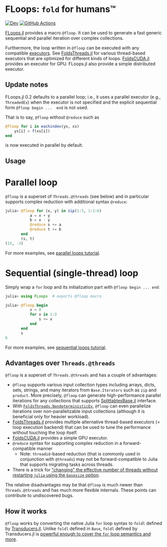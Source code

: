 # FLoops: `fold` for humans™

[![Dev](https://img.shields.io/badge/docs-dev-blue.svg)](https://juliafolds.github.io/FLoops.jl/dev)
[![GitHub Actions](https://github.com/JuliaFolds/FLoops.jl/workflows/Run%20tests/badge.svg)](https://github.com/JuliaFolds/FLoops.jl/actions?query=workflow%3A%22Run+tests%22)

[FLoops.jl](https://github.com/JuliaFolds/FLoops.jl) provides a macro
`@floop`. It can be used to generate a fast generic sequential and parallel
iteration over complex collections.

Furthermore, the loop written in `@floop` can be executed with any compatible
[executors](https://juliafolds.github.io/FLoops.jl/dev/tutorials/parallel/#tutorials-executor).
See [FoldsThreads.jl](https://github.com/JuliaFolds/FoldsThreads.jl) for
various thread-based executors that are optimized for different kinds of
loops. [FoldsCUDA.jl](https://github.com/JuliaFolds/FoldsCUDA.jl) provides an
executor for GPU. FLoops.jl also provide a simple distributed executor.

## Update notes

FLoops.jl 0.2 defaults to a parallel loop; i.e., it uses a parallel executor
(e.g., `ThreadedEx`) when the executor is not specified and the explicit
sequential form `@floop begin ...  end` is not used.

That is to say, `@floop` without `@reduce` such as

```JULIA
@floop for i in eachindex(ys, xs)
    ys[i] = f(xs[i])
end
```

is now executed in parallel by default.

## Usage

# Parallel loop

`@floop` is a superset of `Threads.@threads` (see below) and in particular
supports complex reduction with additional syntax `@reduce`:

```julia
julia> @floop for (x, y) in zip(1:3, 1:2:6)
           a = x + y
           b = x - y
           @reduce s += a
           @reduce t += b
       end
       (s, t)
(15, -3)
```

For more examples, see
[parallel loops tutorial](https://juliafolds.github.io/FLoops.jl/dev/tutorials/parallel/).

# Sequential (single-thread) loop

Simply wrap a `for` loop and its initialization part with `@floop begin ... end`:

```julia
julia> using FLoops  # exports @floop macro

julia> @floop begin
           s = 0
           for x in 1:3
               s += x
           end
       end
       s
6
```

For more examples, see
[sequential loops tutorial](https://juliafolds.github.io/FLoops.jl/dev/tutorials/sequential/).

## Advantages over `Threads.@threads`

`@floop` is a superset of `Threads.@threads` and has a couple of advantages:

* `@floop` supports various input collection types including
  arrays, dicts, sets, strings, and many iterators from `Base.Iterators` such
  as `zip` and `product`. More precisely, `@floop` can generate high-performance
  parallel iterations for any collections that supports
  [SplittablesBase.jl](https://github.com/JuliaFolds/SplittablesBase.jl)
  interface.
* With [`FoldsThreads.NondeterministicEx`](https://juliafolds.github.io/FoldsThreads.jl/dev/#FoldsThreads.NondeterministicEx),
  `@floop` can even parallelize iterations over non-parallelizable input collections
  (although it is beneficial only for heavier workload).
* [FoldsThreads.jl](https://github.com/JuliaFolds/FoldsThreads.jl) provides
  multiple alternative thread-based executors (= loop execution backend) that
  can be used to tune the performance without touching the loop itself.
* [FoldsCUDA.jl](https://github.com/JuliaFolds/FoldsCUDA.jl) provides a simple
  GPU executor.
* `@reduce` syntax for supporting complex reduction in a forward-compatible manner
  * Note: `threadid`-based reduction (that is commonly used in conjunction with
    `@threads`) may not be forward-compatible to Julia that supports
    migrating tasks across threads.
* There is a trick for ["changing" the effective number of threads without
  restarting `julia` using the `basesize`
  option](https://juliafolds.github.io/data-parallelism/howto/faq/#set-nthreads-at-run-time).

The relative disadvantages may be that `@floop` is much newer than
`Threads.@threads` and has much more flexible internals. These points can
contribute to undiscovered bugs.

## How it works

`@floop` works by converting the native Julia `for` loop syntax to
`foldl` defined by
[Transducers.jl](https://github.com/JuliaFolds/Transducers.jl).  Unlike
`foldl` defined in `Base`, `foldl` defined by Transducers.jl is
[powerful enough to cover the `for` loop semantics and more](https://juliafolds.github.io/Transducers.jl/dev/reference/manual/#Base.foreach).
